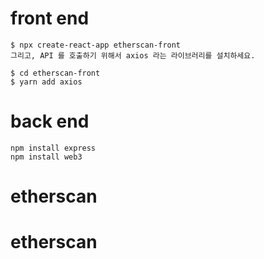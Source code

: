 # front end
```
$ npx create-react-app etherscan-front
그리고, API 를 호출하기 위해서 axios 라는 라이브러리를 설치하세요.

$ cd etherscan-front
$ yarn add axios
```

# back end
```
npm install express
npm install web3
```
# etherscan
# etherscan
